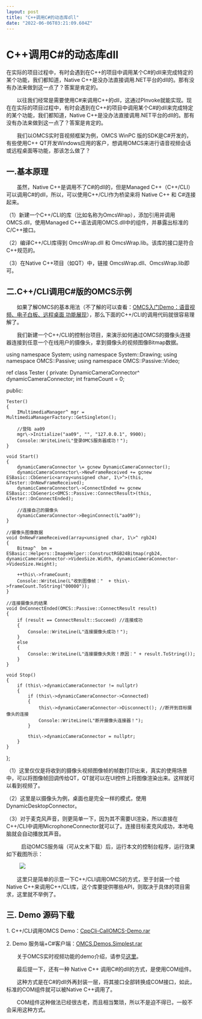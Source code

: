 ```yaml
---
layout: post
title: "C++调用C#的动态库dll"
date: "2022-06-06T03:21:09.604Z"
---
```

C++调用C#的动态库dll
==============

在实际的项目过程中，有时会遇到在C++的项目中调用某个C#的dll来完成特定的某个功能，我们都知道，Native C++是没办法直接调用.NET平台的dll的。那有没有办法来做到这一点了？答案是肯定的。

　　以往我们经常是需要使用C#来调用C++的dll，这通过PInvoke就能实现。现在在实际的项目过程中，有时会遇到在C++的项目中调用某个C#的dll来完成特定的某个功能，我们都知道，Native C++是没办法直接调用.NET平台的dll的。那有没有办法来做到这一点了？答案是肯定的。

　　我们以OMCS实时音视频框架为例，OMCS WinPC 版的SDK是C#开发的，有些使用C++ QT开发Windows应用的客户，想调用OMCS来进行语音视频会话或远程桌面等功能，那该怎么做了？

一.基本原理
------

　　虽然，Native C++是调用不了C#的dll的，但是Managed C++（C++/CLI）可以调用C#的dll，所以，可以使用C++/CLI作为桥梁来将 Native C++ 和 C#连接起来。

（1）新建一个C++/CLI的库（比如名称为OmcsWrap），添加引用并调用OMCS.dll，使用Managed C++语法调用OMCS.dll中的组件，并暴露出标准的C/C++接口。

（2）编译C++/CLI库得到 OmcsWrap.dll 和 OmcsWrap.lib。该库的接口是符合C++规范的。

（3）在Native C++项目（如QT）中，链接 OmcsWrap.dll、OmcsWrap.lib即可。

二.C++/CLI调用C#版的OMCS示例
---------------------

　　如果了解OMCS的基本用法（不了解的可以查看：[OMCS入门Demo：语音视频、电子白板、远程桌面 功能展现](http://blog.oraycn.com/OMCS_Demo_Simplest.aspx)），那么下面的C++/CLI的调用代码就很容易理解了。

　　我们新建一个C++/CLI的控制台项目，来演示如何通过OMCS的摄像头连接器连接到任意一个在线用户的摄像头，拿到摄像头的视频图像Bitmap数据。

using namespace System;
using namespace System::Drawing;
using namespace OMCS::Passive;
using namespace OMCS::Passive::Video;

ref class Tester
{
private:
    DynamicCameraConnector^ dynamicCameraConnector;
    int frameCount = 0;

public:

    Tester()
    {
        IMultimediaManager^ mgr = MultimediaManagerFactory::GetSingleton();

        //登陆 aa09
        mgr\->Initialize("aa09", "", "127.0.0.1", 9900);
        Console::WriteLine(L"登录OMCS服务器成功！");
    }

    void Start()
    {
        dynamicCameraConnector \= gcnew DynamicCameraConnector();
        dynamicCameraConnector\->NewFrameReceived += gcnew ESBasic::CbGeneric<array<unsigned char, 1\>^>(this, &Tester::OnNewFrameReceived);
        dynamicCameraConnector\->ConnectEnded += gcnew ESBasic::CbGeneric<OMCS::Passive::ConnectResult>(this, &Tester::OnConnectEnded);

        //连接自己的摄像头
        dynamicCameraConnector->BeginConnect(L"aa09");
    }

    //摄像头图像数据
    void OnNewFrameReceived(array<unsigned char, 1\>^ rgb24)
    {
        Bitmap^  bm = ESBasic::Helpers::ImageHelper::ConstructRGB24Bitmap(rgb24, dynamicCameraConnector->VideoSize.Width, dynamicCameraConnector->VideoSize.Height);

        ++this\->frameCount;
        Console::WriteLine(L"收到图像帧："  + this\->frameCount.ToString("00000"));
    }

    //连接摄像头的结果
    void OnConnectEnded(OMCS::Passive::ConnectResult result)
    {
        if (result == ConnectResult::Succeed) //连接成功
        {
            Console::WriteLine(L"连接摄像头成功！");
        }
        else
        {
            Console::WriteLine(L"连接摄像头失败！原因：" + result.ToString());
        }
    }

    void Stop()
    {
        if (this\->dynamicCameraConnector != nullptr)
        {
            if (this\->dynamicCameraConnector->Connected)
            {
                this\->dynamicCameraConnector->Disconnect(); //断开到目标摄像头的连接
                Console::WriteLine(L"断开摄像头连接器！");
            }

            this\->dynamicCameraConnector = nullptr;
        }        
    }
};

（1）这里仅仅是将收到的摄像头视频图像帧的帧数打印出来，真实的使用场景中，可以将图像帧回调传给QT，QT就可以在UI控件上将图像渲染出来。这样就可以看到视频了。

（2）这里是以摄像头为例，桌面也是完全一样的模式，使用DynamicDesktopConnector。

（3）对于麦克风声音，则更简单一下，因为其不需要UI渲染，所以直接在C++/CLI中调用MicrophoneConnector就可以了。连接目标麦克风成功，本地电脑就会自动播放其声音。

          启动OMCS服务端（可从文末下载）后，运行本文的控制台程序，运行效果如下截图所示：

         ![](https://img2022.cnblogs.com/blog/9005/202206/9005-20220606093225011-1994665707.png)

　　这里只是简单的示意一下C++/CLI调用OMCS的方式，至于封装一个给Native C++来调用C++/CLI库，这个库要提供哪些API，则取决于具体的项目需求，这里就不举例了。

三. Demo 源码下载
------------

1\. C++/CLI调用OMCS Demo：[CppCli-CallOMCS-Demo.rar](http://www.oraycn.com/DownLoadFiles/OMCS/CppCli-CallOMCS-Demo.rar)

2\. Demo 服务端+C#客户端：[OMCS.Demos.Simplest.rar](http://www.oraycn.com/DownLoadFiles/OMCS/1.OMCS.Demos.Simplest.rar)

　　关于OMCS实时视频功能的demo介绍，请参见[这里](https://link.csdn.net/?target=http%3A%2F%2Fblog.oraycn.com%2FOMCS_Demo_Simplest.aspx)。

　　最后提一下，还有一种 Native C++ 调用C#的dll的方式，是使用COM组件。

　　这种方式是在C#的dll外再封装一层，将其接口全部转换成COM接口，如此，标准的COM组件就可以被Native C++调用了。

　　COM组件这种做法已经很古老，而且相当繁琐，所以不是迫不得已，一般不会采用这种方式。